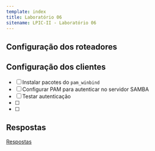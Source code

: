 ```yaml
---
template: index
title: Laboratório 06
sitename: LPIC-II - Laboratório 06
---
```


## Configuração dos roteadores


## Configuração dos clientes

* [ ] Instalar pacotes do `pam_winbind`
* [ ] Configurar PAM para autenticar no servidor SAMBA
* [ ] Testar autenticação
* [ ] 
* [ ] 

## Respostas

[Respostas](respostas01.md)
